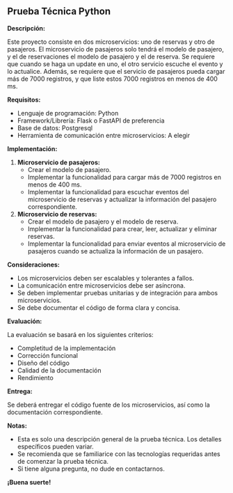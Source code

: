 ## Prueba Técnica Python

**Descripción:**

Este proyecto consiste en dos microservicios: uno de reservas y otro de pasajeros. El microservicio de pasajeros solo tendrá el modelo de pasajero, y el de reservaciones el modelo de pasajero y el de reserva. Se requiere que cuando se haga un update en uno, el otro servicio escuche el evento y lo actualice. Además, se requiere que el servicio de pasajeros pueda cargar más de 7000 registros, y que liste estos 7000 registros en menos de 400 ms.

**Requisitos:**

* Lenguaje de programación: Python
* Framework/Librería: Flask o FastAPI de preferencia
* Base de datos: Postgresql
* Herramienta de comunicación entre microservicios: A elegir

**Implementación:**

1. **Microservicio de pasajeros:**
    * Crear el modelo de pasajero.
    * Implementar la funcionalidad para cargar más de 7000 registros en menos de 400 ms. 
    * Implementar la funcionalidad para escuchar eventos del microservicio de reservas y actualizar la información del pasajero correspondiente.
2. **Microservicio de reservas:**
    * Crear el modelo de pasajero y el modelo de reserva.
    * Implementar la funcionalidad para crear, leer, actualizar y eliminar reservas.
    * Implementar la funcionalidad para enviar eventos al microservicio de pasajeros cuando se actualiza la información de un pasajero.

**Consideraciones:**

* Los microservicios deben ser escalables y tolerantes a fallos.
* La comunicación entre microservicios debe ser asíncrona.
* Se deben implementar pruebas unitarias y de integración para ambos microservicios.
* Se debe documentar el código de forma clara y concisa.

**Evaluación:**

La evaluación se basará en los siguientes criterios:

* Completitud de la implementación
* Corrección funcional
* Diseño del código
* Calidad de la documentación
* Rendimiento

**Entrega:**

Se deberá entregar el código fuente de los microservicios, así como la documentación correspondiente.

**Notas:**

* Esta es solo una descripción general de la prueba técnica. Los detalles específicos pueden variar.
* Se recomienda que se familiarice con las tecnologías requeridas antes de comenzar la prueba técnica.
* Si tiene alguna pregunta, no dude en contactarnos.

**¡Buena suerte!**
